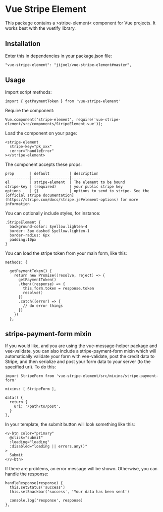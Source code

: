 Vue Stripe Element
=====================
This package contains a &gt;stripe-element&lt; component for Vue projects. It works best with the vuetify library.


Installation
-------------
Enter this in dependencies in your package.json file:

    "vue-stripe-element": "jijoel/vue-stripe-element#master",


Usage
---------
Import script methods:

    import { getPaymentToken } from 'vue-stripe-element'

Require the component:

    Vue.component('stripe-element', require('vue-stripe-element/src/components/StripeElement.vue'));

Load the component on your page:

    <stripe-element
      stripe-key="pk_xxx"
      :error="handleError"
    ></stripe-element>

The component accepts these props:

    prop       | default         | description
    -----------|-----------------|-------------
    el         | stripe-element  | The element to be bound
    stripe-key | (required)      | your public stripe key
    options    | {}              | options to send to stripe. See the [official stripe documentation](https://stripe.com/docs/stripe.js#element-options) for more information

You can optionally include styles, for instance:

    .StripeElement {
      background-color: $yellow.lighten-4
      border: 3px dashed $yellow.lighten-1
      border-radius: 6px
      padding:10px
    }

You can load the stripe token from your main form, like this:

    methods: {

      getPaymentToken() {
        return new Promise((resolve, reject) => {
          getPaymentToken()
          .then((response) => {
            this.form.token = response.token
            resolve()
          })
          .catch((error) => {
            // do error things
          })
        })
      },


stripe-payment-form mixin
---------------------------

If you would like, and you are using the vue-message-helper package and vee-validate, you can also include a stripe-payment-form mixin which will automatically validate your form with vee-validate, post the credit data to Stripe, and then serialize and post your form data to your server (to the specified uri). To do this:

    import StripeForm from 'vue-stripe-element/src/mixins/stripe-payment-form'

    mixins: [ StripeForm ],

    data() {
      return {
        uri: '/path/to/post',
      }
    },

In your template, the submit button will look something like this:

    <v-btn color="primary"
      @click="submit"
      :loading="loading"
      :disabled="loading || errors.any()"
    >
      Submit
    </v-btn>

If there are problems, an error message will be shown. Otherwise, you can handle the response:

    handleResponse(response) {
      this.setStatus('success')
      this.setSnackbar('success', 'Your data has been sent')

      console.log('response', response)
    },


